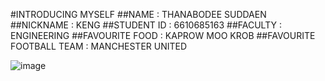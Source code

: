 #INTRODUCING MYSELF
##NAME : THANABODEE SUDDAEN
##NICKNAME : KENG
##STUDENT ID : 6610685163
##FACULTY : ENGINEERING
##FAVOURITE FOOD : KAPROW MOO KROB
##FAVOURITE FOOTBALL TEAM : MANCHESTER UNITED

![image](https://github.com/user-attachments/assets/087030df-08c1-4cb1-aa9a-0d8a748c193e)
